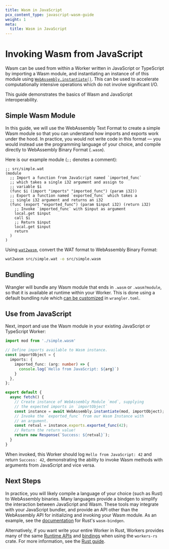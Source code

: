```yaml
---
title: Wasm in JavaScript
pcx_content_type: javascript-wasm-guide
weight: 1
meta:
  title: Wasm in JavaScript
---
```


# Invoking Wasm from JavaScript

Wasm can be used from within a Worker written in JavaScript or TypeScript by importing a Wasm module, 
and instantiating an instance of of this module using [`WebAssembly.instantiate()`](https://developer.mozilla.org/en-US/docs/WebAssembly/JavaScript_interface/instantiate). This can be used to accelerate computationally intensive operations which do not involve significant I/O.

This guide demonstrates the basics of Wasm and JavaScript interoperability.

## Simple Wasm Module

In this guide, we will use the WebAssembly Text Format to create a simple Wasm module so that you can
understand how imports and exports work under the hood. In practice, you would not write code in this format — you would instead use the programming language of your choice, and compile directly to WebAssembly Binary Format (`.wasm`).

Here is our example module (`;;` denotes a comment):

```wat
;; src/simple.wat
(module
  ;; Import a function from JavaScript named `imported_func` 
  ;; which takes a single i32 argument and assign to
  ;; variable $i
  (func $i (import "imports" "imported_func") (param i32))
  ;; Export a function named `exported_func` which takes a
  ;; single i32 argument and returns an i32
  (func (export "exported_func") (param $input i32) (return i32)
    ;; Invoke `imported_func` with $input as argument
    local.get $input
    call $i
    ;; Return $input
    local.get $input
    return
  )
)
```

Using [`wat2wasm`](https://github.com/WebAssembly/wabt), convert the WAT format to WebAssembly Binary Format:

```sh
wat2wasm src/simple.wat -o src/simple.wasm
```

## Bundling

Wrangler will bundle any Wasm module that ends in `.wasm` or `.wasm?module`, so that it is available at runtime within your Worker. This is done using a default bundling rule which [can be customized](/workers/wrangler/bundling/) in `wrangler.toml`.

## Use from JavaScript

Next, import and use the Wasm module in your existing JavaScript or TypeScript Worker:

```typescript
import mod from './simple.wasm'

// Define imports available to Wasm instance.
const importObject = {
  imports: {
    imported_func: (arg: number) => {
      console.log(`Hello from JavaScript: ${arg}`)
    }
  },
};

export default {
  async fetch() {
    // Create instance of WebAssembly Module `mod`, supplying
    // the expected imports in `importObject`
    const instance = await WebAssembly.instantiate(mod, importObject);
    // Invoke the `exported_func` from our Wasm Instance with
    // an argument.
    const retval = instance.exports.exported_func(42);
    // Return the return value!
    return new Response(`Success: ${retval}`);
  }
}
```

When invoked, this Worker should log `Hello from JavaScript: 42` and return `Success: 42`, demonstrating the ability to invoke
Wasm methods with arguments from JavaScript and vice versa.

## Next Steps

In practice, you will likely compile a language of your choice (such as Rust) to WebAssembly binaries. Many languages provide a bindgen to simplify the interaction between JavaScript and Wasm. These tools may integrate with your JavaScript bundler, and provide an API other than the WebAssembly API for initializing and invoking your Wasm module. As an example, see the [documentation](https://rustwasm.github.io/wasm-bindgen/examples/without-a-bundler.html) for Rust's `wasm-bindgen`.

Alternatively, if you want write your entire Worker in Rust, Workers provides many of the same [Runtime APIs](/workers/runtime-apis) and [bindings](/workers/platform/bindings/) when using the `workers-rs` crate. For more information, see the [Rust guide](/workers/platform/web-assembly/rust/).

